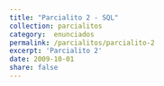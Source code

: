 ```yaml
---
title: "Parcialito 2 - SQL"
collection: parcialitos
category:  enunciados
permalink: /parcialitos/parcialito-2
excerpt: 'Parcialito 2'
date: 2009-10-01
share: false
---
```



<!-- aca va el contenido del parcialito -->
